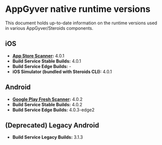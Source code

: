 # AppGyver native runtime versions

This document holds up-to-date information on the runtime versions used in various AppGyver/Steroids components.

## iOS
* **[App Store Scanner](https://itunes.apple.com/us/app/appgyver-scanner/id575076515?mt=8):** 4.0.1
* **Build Service Stable Builds:** 4.0.1
* **Build Service Edge Builds:** -
* **iOS Simulator (bundled with Steroids CLI):** 4.0.1

## Android
* **[Google Play Fresh Scanner](https://play.google.com/store/apps/details?id=com.appgyver.freshandroid&hl=en):** 4.0.2
* **Build Service Stable Builds:** 4.0.2
* **Build Service Edge Builds:** 4.0.3-edge2

## (Deprecated) Legacy Android
* **Build Service Legacy Builds:** 3.1.3
